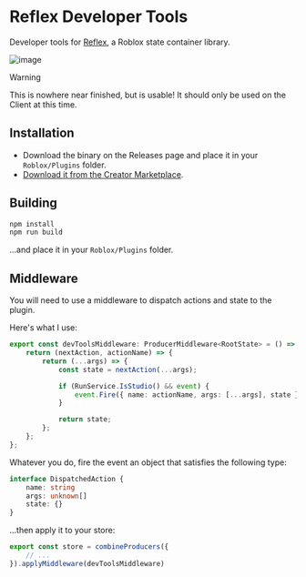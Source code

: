 # Reflex Developer Tools

Developer tools for [Reflex](https://github.com/littensy/reflex), a Roblox state container library.

![image](https://github.com/jackTabsCode/reflex-devtools/assets/44332148/b3b368ef-dc0e-4eec-8119-3d8b5e9c527f)

> [!WARNING]
> This is nowhere near finished, but is usable! It should only be used on the Client at this time.

## Installation

-   Download the binary on the Releases page and place it in your `Roblox/Plugins` folder.
-   [Download it from the Creator Marketplace](https://create.roblox.com/marketplace/asset/14778387667/Reflex-DevTools).

## Building

```bash
npm install
npm run build
```

...and place it in your `Roblox/Plugins` folder.

## Middleware

You will need to use a middleware to dispatch actions and state to the plugin.

Here's what I use:

```ts
export const devToolsMiddleware: ProducerMiddleware<RootState> = () => {
	return (nextAction, actionName) => {
		return (...args) => {
			const state = nextAction(...args);

			if (RunService.IsStudio() && event) {
				event.Fire({ name: actionName, args: [...args], state });
			}

			return state;
		};
	};
};
```

Whatever you do, fire the event an object that satisfies the following type:

```ts
interface DispatchedAction {
	name: string
	args: unknown[]
	state: {}
}
```

...then apply it to your store:

```ts
export const store = combineProducers({
	// ...
}).applyMiddleware(devToolsMiddleware)
```